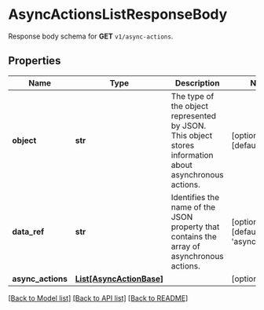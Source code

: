 # AsyncActionsListResponseBody

Response body schema for **GET** `v1/async-actions`.

## Properties

Name | Type | Description | Notes
------------ | ------------- | ------------- | -------------
**object** | **str** | The type of the object represented by JSON. This object stores information about asynchronous actions. | [optional] [default to 'list']
**data_ref** | **str** | Identifies the name of the JSON property that contains the array of asynchronous actions. | [optional] [default to 'async_actions']
**async_actions** | [**List[AsyncActionBase]**](AsyncActionBase.md) |  | [optional] 

[[Back to Model list]](../README.md#documentation-for-models) [[Back to API list]](../README.md#documentation-for-api-endpoints) [[Back to README]](../README.md)



